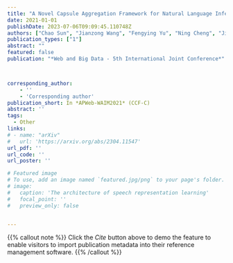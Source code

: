 ```yaml
---
title: "A Novel Capsule Aggregation Framework for Natural Language Inference"
date: 2021-01-01
publishDate: 2023-07-06T09:09:45.110748Z
authors: ["Chao Sun", "Jianzong Wang", "Fengying Yu", "Ning Cheng", "Jing Xiao"]
publication_types: ["1"]
abstract: ""
featured: false
publication: "*Web and Big Data - 5th International Joint Conference*"



corresponding_author:
    - ''
    - 'Corresponding author'
publication_short: In *APWeb-WAIM2021* (CCF-C)
abstract: ''
tags:
  - Other
links:
# - name: "arXiv"
#   url: 'https://arxiv.org/abs/2304.11547'
url_pdf: ''
url_code: ''
url_poster: ''

# Featured image
# To use, add an image named `featured.jpg/png` to your page's folder.
# image:
#   caption: 'The architecture of speech representation learning'
#   focal_point: ''
#   preview_only: false


---
```


{{% callout note %}}
Click the _Cite_ button above to demo the feature to enable visitors to import publication metadata into their reference management software.
{{% /callout %}}



